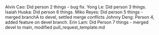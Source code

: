 Alvin Cao: Did person 2 things - bug fix.
Yong Le: Did person 3 things.
Isaiah Huska: Did person 6 things.
Miko Reyes: Did person 5 things - merged branchA to devel, settled merge conflicts
Johnny Deng: Person 4, added feature on devel branch.
Erin Lam: Did Person 7 things - merged devel to main, modified pull_request_template.md
